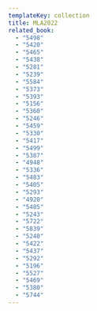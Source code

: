 ```yaml
---
templateKey: collection
title: MLA2022
related_book:
  - "5498"
  - "5420"
  - "5465"
  - "5438"
  - "5281"
  - "5239"
  - "5584"
  - "5373"
  - "5393"
  - "5156"
  - "5360"
  - "5246"
  - "5459"
  - "5330"
  - "5417"
  - "5499"
  - "5387"
  - "4948"
  - "5336"
  - "5483"
  - "5405"
  - "5293"
  - "4920"
  - "5485"
  - "5243"
  - "5722"
  - "5839"
  - "5240"
  - "5422"
  - "5437"
  - "5292"
  - "5196"
  - "5527"
  - "5469"
  - "5380"
  - "5744"
---
```

